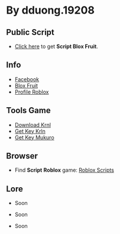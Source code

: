 # By dduong.19208

## Public Script

- [Click here](https://raw.githubusercontent.com/xQuartyx/DonateMe/main/ScriptLoader) to get **Script Blox Fruit**.
## Info
- [Facebook](https://facebook.com/dduong.19208)
- [Blox Fruit](https://www.roblox.com/games/2753915549/RACE-V4-Blox-Fruits)
- [Profile Roblox](https://www.roblox.com/users/804791922/profile)
## Tools Game
- [Download Krnl](https://krnl.live)
- [Get Key Krln](https://cdn.krnl.place/getkey.php)
- [Get Key Mukuro](https://quartyz.dev)
## Browser
- Find **Script** **Roblox** game: [Roblox Scripts](https://www.rblxscripts.net)
## Lore
- Soon

- Soon

- Soon
